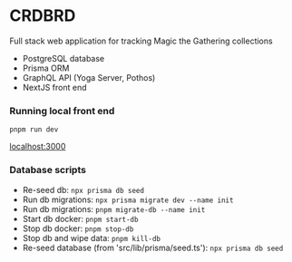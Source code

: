 # CRDBRD

Full stack web application for tracking Magic the Gathering collections
- PostgreSQL database
- Prisma ORM
- GraphQL API (Yoga Server, Pothos)
- NextJS front end

### Running local front end

`pnpm run dev`

[localhost:3000](localhost:3000)


### Database scripts
- Re-seed db: `npx prisma db seed`
- Run db migrations: `npx prisma migrate dev --name init`
- Run db migrations: `pnpm migrate-db --name init`
- Start db docker: `pnpm start-db`
- Stop db docker: `pnpm stop-db`
- Stop db and wipe data: `pnpm kill-db`
- Re-seed database (from 'src/lib/prisma/seed.ts'): `npx prisma db seed`
